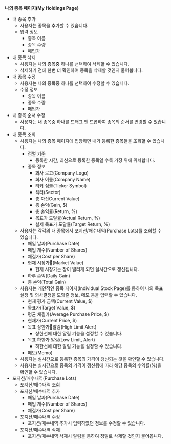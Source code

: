 **나의 종목 페이지(My Holdings Page)**
- 내 종목 추가
	- 사용자는 종목을 추가할 수 있습니다.
	- 입력 정보
		- 종목 이름
		- 종목 수량
		- 매입가
- 내 종목 삭제
	- 사용자는 나의 종목중 하나를 선택하여 삭제할 수 있습니다.
	- 삭제하기 전에 한번 더 확인하여 종목을 삭제할 것인지 물어봅니다.
- 내 종목 수정
	- 사용자는 나의 종목중 하나를 선택하여 수정할 수 있습니다.
	- 수정 정보
		- 종목 이름
		- 종목 수량
		- 매입가
- 내 종목 순서 수정
	- 사용자는 내 종목중 하나를 드래그 앤 드롭하여 종목의 순서를 변경할 수 있습니다.
- 내 종목 조회
	- 사용자는 나의 종목 페이지에 입장하면 내가 등록한 종목들을 조회할 수 있습니다.
		- 정렬 기준
			- 등록한 시간, 최신으로 등록한 종목일 수록 가장 위에 위치합니다.
		- 종목 정보
			- 회사 로고(Company Logo)
			- 회사 이름(Company Name)
			- 티커 심볼(Ticker Symbol)
			- 섹터(Sector)
			- 총 자산Current Value)
			- 총 손익(Gain, $)
			- 총 손익률(Return, %)
			- 목표가 도달률(Actual Return, %)
			- 실제 목표가 도달률(Target Return, %)
	- 사용자는 각각의 내 종목에서 포지션/매수내역(Purchase Lots)를 조회할 수 있습니다.
		- 매입 날짜(Purchase Date)
		- 매입 개수(Number of Shares)
		- 체결가(Cost per Share)
		- 현재 시장가(Market Value)
			- 현재 시장가는 장이 열리게 되면 실시간으로 갱신됩니다.
		- 하루 손익(Daily Gain)
		- 총 손익(Total Gain)
	- 사용자는 개인적인 종목 페이지(Individual Stock Page)를 통하여 나의 목표 설정 및 의사결정을 도와줄 정보, 메모 등을 입력할 수 있습니다.
		- 현재 평가 금액(Current Value, $)
		- 목표가(Target Value, $)
		- 평균 체결가(Average Purchase Price, $)
		- 현재가(Current Price, $)
		- 목표 상한가알림(High Limit Alert)
			- 상한선에 대한 알림 기능을 설정할 수 있습니다.
		- 목표 하한가 알림(Low Limit, Alert)
			- 하한선에 대한 알림 기능을 설정할 수 있습니다.
		- 메모(Memo)
	- 사용자는 실시간으로 등록한 종목의 가격이 갱신되는 것을 확인할 수 있습니다.
	- 사용자는 실시간으로 종목의 가격이 갱신됨에 따라 해당 종목의 수익률(%)을 확인할 수 있습니다.
- 포지션/매수내역(Purchase Lots)
	- 포지션/매수내역 조회
	- 포지션/매수내역 추가		
		- 매입 날짜(Purchase Date)
		- 매입 개수(Number of Shares)
		- 체결가(Cost per Share)
	- 포지션/매수내역 수정
		- 포지션/매수내역 추가시 입력하였던 정보를 수정할 수 있습니다.
	- 포지션/매수내역 삭제
		- 포지션/매수내역 삭제시 알림을 통하여 정말로 삭제할 것인지 물어봅니다.
